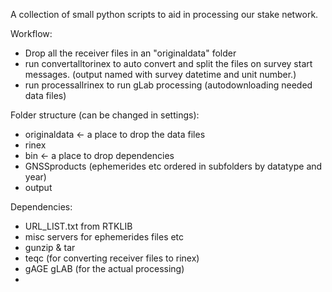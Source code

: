 

A collection of small python scripts to aid in processing our stake network.



Workflow: 
* Drop all the receiver files in an "originaldata" folder
* run convertalltorinex to auto convert and split the files on survey start messages. (output named with survey datetime and unit number.)
* run processallrinex to run gLab processing (autodownloading needed data files)


Folder structure (can be changed in settings):
* originaldata <- a place to drop the data files 
* rinex
* bin <- a place to drop dependencies 
* GNSSproducts (ephemerides etc ordered in subfolders by datatype and year)
* output



Dependencies:
* URL_LIST.txt from RTKLIB
* misc servers for ephemerides files etc
* gunzip & tar 
* teqc (for converting receiver files to rinex)
* gAGE gLAB (for the actual processing)
* 